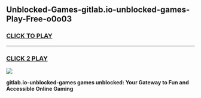 
## Unblocked-Games-gitlab.io-unblocked-games-Play-Free-o0o03
<h3>
<a href="https://premium76.site?title=gitlab.io-unblocked-games&ref=19M">CLICK TO PLAY</a></h3>
<hr>

<h3>
<a href="https://premium76.site?title=gitlab.io-unblocked-games&ref=19M">CLICK 2 PLAY</a>
  
</h3>

<a href="https://premium76.site?title=gitlab.io-unblocked-games&ref=19M"><img src="https://clearcache.store/games.png"></a>


**gitlab.io-unblocked-games games unblocked: Your Gateway to Fun and Accessible Online Gaming**
